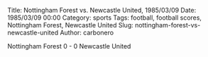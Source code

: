 Title: Nottingham Forest vs. Newcastle United, 1985/03/09
Date: 1985/03/09 00:00
Category: sports
Tags: football, football scores, Nottingham Forest, Newcastle United
Slug: nottingham-forest-vs-newcastle-united
Author: carbonero


Nottingham Forest 0 - 0 Newcastle United
